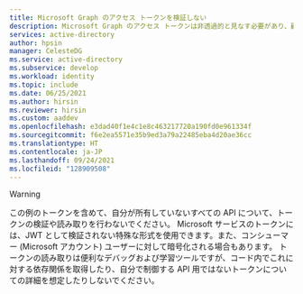 ```yaml
---
title: Microsoft Graph のアクセス トークンを検証しない
description: Microsoft Graph のアクセス トークンは非透過的と見なす必要があり、顧客コードによって検証してはいけないことを警告するインクルード ファイル。 Microsoft Graph アクセス トークンを検証するのは Microsoft Graph のみです。
services: active-directory
author: hpsin
manager: CelesteDG
ms.service: active-directory
ms.subservice: develop
ms.workload: identity
ms.topic: include
ms.date: 06/25/2021
ms.author: hirsin
ms.reviewer: hirsin
ms.custom: aaddev
ms.openlocfilehash: e3dad40f1e4c1e8c463217720a190fd0e961334f
ms.sourcegitcommit: f6e2ea5571e35b9ed3a79a22485eba4d20ae36cc
ms.translationtype: HT
ms.contentlocale: ja-JP
ms.lasthandoff: 09/24/2021
ms.locfileid: "128909508"
---
```

> [!WARNING]
> この例のトークンを含めて、自分が所有していないすべての API について、トークンの検証や読み取りを行わないでください。 Microsoft サービスのトークンには、JWT として検証されない特殊な形式を使用できます。また、コンシューマー (Microsoft アカウント) ユーザーに対して暗号化される場合もあります。 トークンの読み取りは便利なデバッグおよび学習ツールですが、コード内でこれに対する依存関係を取得したり、自分で制御する API 用ではないトークンについての詳細を想定したりしないでください。
